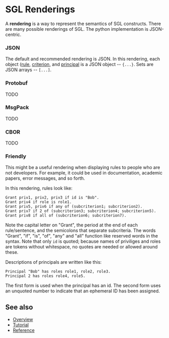 # SGL Renderings

A __rendering__ is a way to represent the semantics of SGL constructs.
There are many possible renderings of SGL. The python implementation
is JSON-centric.

### JSON

The default and recommended rendering is JSON. In this rendering, each
object ([rule](reference.md#rules), [criterion](reference.md#criterion),
and [principal](reference.md#principal) is a JSON object -- `{...}`. 
Sets are JSON arrays -- `[...]`.

### Protobuf

TODO

### MsgPack

TODO

### CBOR

TODO

### Friendly

This might be a useful rendering when displaying rules to people who
are not developers. For example, it could be used in documentation, 
academic papers, error messages, and so forth.

In this rendering, rules look like:

```text
Grant priv1, priv2, priv3 if id is "Bob". 
Grant priv4 if role is role1.
Grant priv5, priv6 if any of (subcriterion1; subcriterion2).
Grant priv7 if 2 of (subcriterion3; subcriterion4; subcriterion5).
Grant priv8 if all of (subcriterion6; subcriterion7).
```

Note the capital letter on "Grant", the period at the end of each
rule/sentence, and the semicolons that separate subcriteria. The words
"Grant", "if", "is", "of", "any" and "all" function like reserved words
in the syntax. Note that only `id` is quoted; because names of priviliges
and roles are tokens without whitespace, no quotes are needed or allowed
around these.

Descriptions of principals are written like this:

```text
Principal "Bob" has roles role1, role2, role3.
Principal 2 has roles role4, role5. 
```

The first form is used when the principal has an id. The second form
uses an unquoted number to indicate that an ephemeral ID has been assigned.

## See also
* [Overview](../README.md)
* [Tutorial](tutorial.md)
* [Reference](reference.md)

